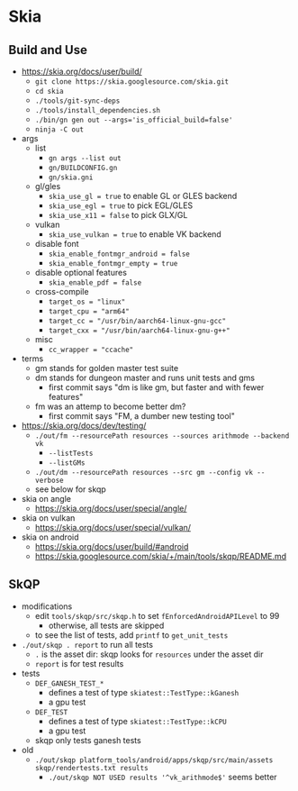 Skia
====

## Build and Use

- <https://skia.org/docs/user/build/>
  - `git clone https://skia.googlesource.com/skia.git`
  - `cd skia`
  - `./tools/git-sync-deps`
  - `./tools/install_dependencies.sh`
  - `./bin/gn gen out --args='is_official_build=false'`
  - `ninja -C out`
- args
  - list
    - `gn args --list out`
    - `gn/BUILDCONFIG.gn`
    - `gn/skia.gni`
  - gl/gles
    - `skia_use_gl = true` to enable GL or GLES backend
    - `skia_use_egl = true` to pick EGL/GLES
    - `skia_use_x11 = false` to pick GLX/GL
  - vulkan
    - `skia_use_vulkan = true` to enable VK backend
  - disable font
    - `skia_enable_fontmgr_android = false`
    - `skia_enable_fontmgr_empty = true`
  - disable optional features
    - `skia_enable_pdf = false`
  - cross-compile
    - `target_os = "linux"`
    - `target_cpu = "arm64"`
    - `target_cc = "/usr/bin/aarch64-linux-gnu-gcc"`
    - `target_cxx = "/usr/bin/aarch64-linux-gnu-g++"`
  - misc
    - `cc_wrapper = "ccache"`
- terms
  - gm stands for golden master test suite
  - dm stands for dungeon master and runs unit tests and gms
    - first commit says "dm is like gm, but faster and with fewer features"
  - fm was an attemp to become better dm?
    - first commit says "FM, a dumber new testing tool"
- <https://skia.org/docs/dev/testing/>
  - `./out/fm --resourcePath resources --sources arithmode --backend vk`
    - `--listTests`
    - `--listGMs`
  - `./out/dm --resourcePath resources --src gm --config vk --verbose`
  - see below for skqp
- skia on angle
  - <https://skia.org/docs/user/special/angle/>
- skia on vulkan
  - <https://skia.org/docs/user/special/vulkan/>
- skia on android
  - <https://skia.org/docs/user/build/#android>
  - <https://skia.googlesource.com/skia/+/main/tools/skqp/README.md>

## SkQP

- modifications
  - edit `tools/skqp/src/skqp.h` to set `fEnforcedAndroidAPILevel` to 99
    - otherwise, all tests are skipped
  - to see the list of tests, add `printf` to `get_unit_tests`
- `./out/skqp . report` to run all tests
  - `.` is the asset dir: skqp looks for `resources` under the asset dir
  - `report` is for test results
- tests
  - `DEF_GANESH_TEST_*`
    - defines a test of type `skiatest::TestType::kGanesh`
    - a gpu test
  - `DEF_TEST`
    - defines a test of type `skiatest::TestType::kCPU`
    - a gpu test
  - skqp only tests ganesh tests
- old
  - `./out/skqp platform_tools/android/apps/skqp/src/main/assets skqp/rendertests.txt results`
    - `./out/skqp NOT USED results '^vk_arithmode$'` seems better
